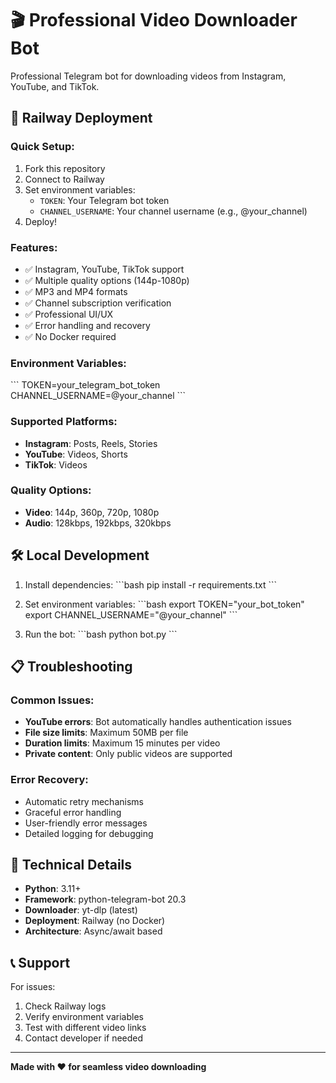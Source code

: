# 🎬 Professional Video Downloader Bot

Professional Telegram bot for downloading videos from Instagram, YouTube, and TikTok.

## 🚀 Railway Deployment

### Quick Setup:
1. Fork this repository
2. Connect to Railway
3. Set environment variables:
   - `TOKEN`: Your Telegram bot token
   - `CHANNEL_USERNAME`: Your channel username (e.g., @your_channel)
4. Deploy!

### Features:
- ✅ Instagram, YouTube, TikTok support
- ✅ Multiple quality options (144p-1080p)
- ✅ MP3 and MP4 formats
- ✅ Channel subscription verification
- ✅ Professional UI/UX
- ✅ Error handling and recovery
- ✅ No Docker required

### Environment Variables:
\`\`\`
TOKEN=your_telegram_bot_token
CHANNEL_USERNAME=@your_channel
\`\`\`

### Supported Platforms:
- **Instagram**: Posts, Reels, Stories
- **YouTube**: Videos, Shorts
- **TikTok**: Videos

### Quality Options:
- **Video**: 144p, 360p, 720p, 1080p
- **Audio**: 128kbps, 192kbps, 320kbps

## 🛠️ Local Development

1. Install dependencies:
\`\`\`bash
pip install -r requirements.txt
\`\`\`

2. Set environment variables:
\`\`\`bash
export TOKEN="your_bot_token"
export CHANNEL_USERNAME="@your_channel"
\`\`\`

3. Run the bot:
\`\`\`bash
python bot.py
\`\`\`

## 📋 Troubleshooting

### Common Issues:
- **YouTube errors**: Bot automatically handles authentication issues
- **File size limits**: Maximum 50MB per file
- **Duration limits**: Maximum 15 minutes per video
- **Private content**: Only public videos are supported

### Error Recovery:
- Automatic retry mechanisms
- Graceful error handling
- User-friendly error messages
- Detailed logging for debugging

## 🔧 Technical Details

- **Python**: 3.11+
- **Framework**: python-telegram-bot 20.3
- **Downloader**: yt-dlp (latest)
- **Deployment**: Railway (no Docker)
- **Architecture**: Async/await based

## 📞 Support

For issues:
1. Check Railway logs
2. Verify environment variables
3. Test with different video links
4. Contact developer if needed

---

**Made with ❤️ for seamless video downloading**
